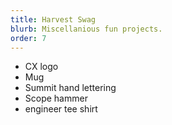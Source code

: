 ```yaml
---
title: Harvest Swag
blurb: Miscellanious fun projects.
order: 7
---
```




- CX logo
- Mug
- Summit hand lettering
- Scope hammer
- engineer tee shirt
